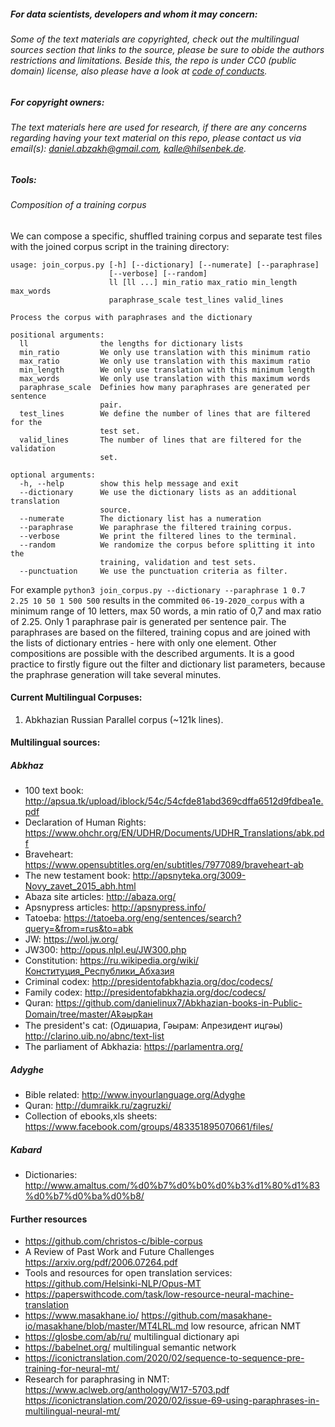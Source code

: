 ##### For data scientists, developers and whom it may concern: 
###### Some of the text materials are copyrighted, check out the multilingual sources section that links to the source, please be sure to obide the authors restrictions and limitations. Beside this, the repo is under CC0 (public domain) license, also please have a look at [code of conducts][page].
[page]: https://github.com/danielinux7/Multilingual-Parallel-Corpus/blob/master/CODE_OF_CONDUCT.md
##### For copyright owners:
###### The text materials here are used for research, if there are any concerns regarding having your text material on this repo, please contact us via email(s): daniel.abzakh@gmail.com, kalle@hilsenbek.de.
##### Tools:
###### Composition of a training corpus
We can compose a specific, shuffled training corpus and separate test files with the joined corpus script in the training directory:

    usage: join_corpus.py [-h] [--dictionary] [--numerate] [--paraphrase]
                          [--verbose] [--random]
                          ll [ll ...] min_ratio max_ratio min_length max_words
                          paraphrase_scale test_lines valid_lines

    Process the corpus with paraphrases and the dictionary

    positional arguments:
      ll                the lengths for dictionary lists
      min_ratio         We only use translation with this minimum ratio
      max_ratio         We only use translation with this maximum ratio
      min_length        We only use translation with this minimum length
      max_words         We only use translation with this maximum words
      paraphrase_scale  Definies how many paraphrases are generated per sentence
                        pair.
      test_lines        We define the number of lines that are filtered for the
                        test set.
      valid_lines       The number of lines that are filtered for the validation
                        set.

    optional arguments:
      -h, --help        show this help message and exit
      --dictionary      We use the dictionary lists as an additional translation
                        source.
      --numerate        The dictionary list has a numeration
      --paraphrase      We paraphrase the filtered training corpus.
      --verbose         We print the filtered lines to the terminal.
      --random          We randomize the corpus before splitting it into the
                        training, validation and test sets.
      --punctuation     We use the punctuation criteria as filter.

For example `python3 join_corpus.py --dictionary --paraphrase 1 0.7 2.25 10 50 1 500 500` results in the commited `06-19-2020_corpus` with a minimum range of 10 letters, max 50 words, a min ratio of 0,7 and max ratio of 2.25. Only 1 paraphrase pair is generated per sentence pair. The paraphrases are based on the filtered, training copus and are joined with the lists of dictionary entries - here with only one element. Other compositions are possible with the described arguments. It is a good practice to firstly figure out the filter and dictionary list parameters, because the praphrase generation will take several minutes.

#### Current Multilingual Corpuses:
1. Abkhazian Russian Parallel corpus (~121k lines).
#### Multilingual sources:
##### Abkhaz
-	100 text book: http://apsua.tk/upload/iblock/54c/54cfde81abd369cdffa6512d9fdbea1e.pdf
-   Declaration of Human Rights: https://www.ohchr.org/EN/UDHR/Documents/UDHR_Translations/abk.pdf
-	Braveheart: https://www.opensubtitles.org/en/subtitles/7977089/braveheart-ab
-	The new testament book: http://apsnyteka.org/3009-Novy_zavet_2015_abh.html
-	Abaza site articles: http://abaza.org/
-   Apsnypress articles: http://apsnypress.info/
-   Tatoeba: https://tatoeba.org/eng/sentences/search?query=&from=rus&to=abk
-   JW: https://wol.jw.org/
-   JW300: http://opus.nlpl.eu/JW300.php
-   Constitution: https://ru.wikipedia.org/wiki/Конституция_Республики_Абхазия
-   Criminal codex: http://presidentofabkhazia.org/doc/codecs/
-   Family codex: http://presidentofabkhazia.org/doc/codecs/
-   Quran: https://github.com/danielinux7/Abkhazian-books-in-Public-Domain/tree/master/Аҟәырҟан
-   The president's cat: (Одишариа, Гәырам: Апрезидент ицгәы) http://clarino.uib.no/abnc/text-list
-   The parliament of Abkhazia: https://parlamentra.org/
##### Adyghe
-   Bible related: http://www.inyourlanguage.org/Adyghe
-   Quran: http://dumraikk.ru/zagruzki/
-   Collection of ebooks,xls sheets: https://www.facebook.com/groups/483351895070661/files/
##### Kabard
-   Dictionaries: http://www.amaltus.com/%d0%b7%d0%b0%d0%b3%d1%80%d1%83%d0%b7%d0%ba%d0%b8/
#### Further resources
- https://github.com/christos-c/bible-corpus
- A Review of Past Work and Future Challenges https://arxiv.org/pdf/2006.07264.pdf
- Tools and resources for open translation services: https://github.com/Helsinki-NLP/Opus-MT
- https://paperswithcode.com/task/low-resource-neural-machine-translation
- https://www.masakhane.io/ https://github.com/masakhane-io/masakhane/blob/master/MT4LRL.md low resource, african NMT
- https://glosbe.com/ab/ru/ multilingual dictionary api
- https://babelnet.org/ multilingual semantic network
- https://iconictranslation.com/2020/02/sequence-to-sequence-pre-training-for-neural-mt/
- Research for paraphrasing in NMT:
  https://www.aclweb.org/anthology/W17-5703.pdf
  https://iconictranslation.com/2020/02/issue-69-using-paraphrases-in-multilingual-neural-mt/
